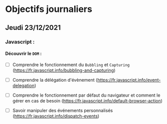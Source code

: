 # Objectifs journaliers

## Jeudi 23/12/2021

### Javascript :

  #### Découvrir le `DOM` :

* [ ] Comprendre le fonctionnement du `Bubbling` et `Capturing` (https://fr.javascript.info/bubbling-and-capturing)
* [ ] Comprendre la délégation d'évènement (https://fr.javascript.info/event-delegation)
* [ ] Comprendre le fonctionnement par défaut du navigateur et comment le gérer en cas de besoin (https://fr.javascript.info/default-browser-action)
* [ ] Savoir manipuler des événements personnalisés (https://fr.javascript.info/dispatch-events)



